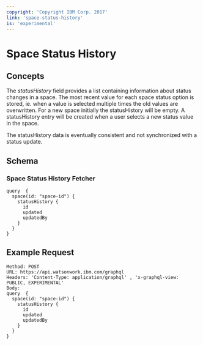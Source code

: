 ```yaml
---
copyright: 'Copyright IBM Corp. 2017'
link: 'space-status-history'
is: 'experimental'
---
```


# Space Status History

## Concepts

The _statusHistory_ field provides a list containing information about status changes 
in a space. The most recent value for each space status option is stored, ie. when a value is selected multiple times the old values are overwritten. 
For a new space initially the statusHistory will be empty. 
A statusHistory entry will be created when a user selects a new status value in the space.

The statusHistory data is eventually consistent and not synchronized with a status update.

## Schema

### Space Status History Fetcher

```grapqhl
query  {
  space(id: "space-id") {
    statusHistory {
      id
      updated
      updatedBy
    }
  }
}
```

## Example Request

~~~~
Method: POST
URL: https://api.watsonwork.ibm.com/graphql
Headers: 'Content-Type: application/graphql' , 'x-graphql-view: PUBLIC, EXPERIMENTAL'
Body:
query  {
  space(id: "space-id") {
    statusHistory {
      id
      updated
      updatedBy
    }
  }
}
~~~~


